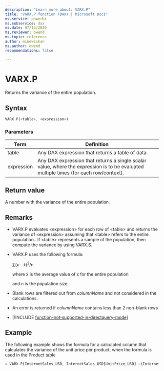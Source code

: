 ```yaml
---
description: "Learn more about: VARX.P"
title: "VARX.P function (DAX) | Microsoft Docs"
ms.service: powerbi 
ms.subservice: dax 
ms.date: 07/13/2020
ms.reviewer: owend
ms.topic: reference
author: minewiskan
ms.author: owend 
recommendations: false

---
```

# VARX.P

Returns the variance of the entire population.  
  
## Syntax  
  
```js
VARX.P(<table>, <expression>)  
```
  
### Parameters  

|Term|Definition|  
|--------|--------------|  
|  table|  Any DAX expression that returns a table of data. |  
| expression |  Any DAX expression that returns a single scalar value, where the expression is to be evaluated multiple times (for each row/context).  |
  
## Return value

A number with the variance of the entire population.  
  
## Remarks  
  
- VARX.P evaluates &lt;expression&gt; for each row of &lt;table&gt; and returns the variance of &lt;expression&gt; assuming that &lt;table&gt; refers to the entire population.. If &lt;table&gt; represents a sample of the population, then compute the variance by using VARX.S.  
  
- VARX.P uses the following formula:  
  
    ∑(x - x̃)<sup>2</sup>/n  
  
    where x̃ is the average value of x for the entire population  
  
    and n is the population size  
  
- Blank rows are filtered out from *columnName* and not considered in the calculations.  
  
- An error is returned if *columnName* contains less than 2 non-blank rows  
  
- [!INCLUDE [function-not-supported-in-directquery-mode](includes/function-not-supported-in-directquery-mode.md)]
  
## Example

The following example shows the formula for a calculated column that calculates the variance of the unit price per product, when the formula is used in the Product table  
  
```js
= VARX.P(InternetSales_USD, InternetSales_USD[UnitPrice_USD] –(InternetSales_USD[DiscountAmount_USD]/InternetSales_USD[OrderQuantity]))  
```
